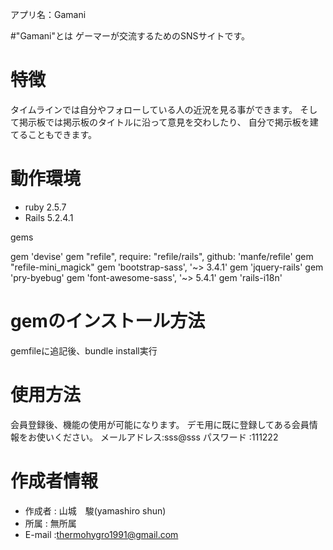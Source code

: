 アプリ名：Gamani
 
#"Gamani"とは
ゲーマーが交流するためのSNSサイトです。

 
# 特徴
 
タイムラインでは自分やフォローしている人の近況を見る事ができます。
そして掲示板では掲示板のタイトルに沿って意見を交わしたり、
自分で掲示板を建てることもできます。
 
# 動作環境
 
* ruby 2.5.7
* Rails 5.2.4.1

gems

gem 'devise'
gem "refile", require: "refile/rails", github: 'manfe/refile'
gem "refile-mini_magick"
gem 'bootstrap-sass', '~> 3.4.1'
gem 'jquery-rails'
gem 'pry-byebug'
gem 'font-awesome-sass', '~> 5.4.1'
gem 'rails-i18n'
 
# gemのインストール方法

gemfileに追記後、bundle install実行

# 使用方法
 
会員登録後、機能の使用が可能になります。
デモ用に既に登録してある会員情報をお使いください。
メールアドレス:sss@sss
パスワード :111222
 
# 作成者情報
 
* 作成者 : 山城　駿(yamashiro shun)
* 所属   : 無所属
* E-mail :thermohygro1991@gmail.com
 
